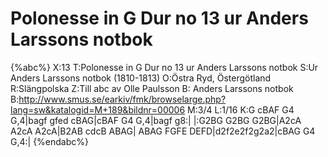 # Polonesse in G Dur no 13 ur Anders Larssons notbok

{%abc%}
X:13
T:Polonesse in G Dur no 13 ur Anders Larssons notbok
S:Ur Anders Larssons notbok (1810-1813)
O:Östra Ryd, Östergötland
R:Slängpolska
Z:Till abc av Olle Paulsson
B: Anders Larssons notbok
B:http://www.smus.se/earkiv/fmk/browselarge.php?lang=sw&katalogid=M+189&bildnr=00006
M:3/4
L:1/16
K:G
cBAF G4 G,4|bagf gfed cBAG|cBAF G4 G,4|bagf g8:|
|:G2BG G2BG G2BG|A2cA A2cA A2cA|B2AB cdcB ABAG|
ABAG FGFE DEFD|d2f2e2f2g2a2|cBAG G4 G,4:|
{%endabc%}
